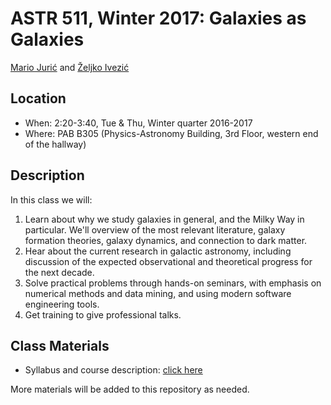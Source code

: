 # ASTR 511, Winter 2017: Galaxies as Galaxies

[Mario Jurić](http://research.majuric.org) and [Željko Ivezić](http://www.astro.washington.edu/users/ivezic/)

## Location

 * When: 2:20-3:40, Tue & Thu, Winter quarter 2016-2017
 * Where: PAB B305 (Physics-Astronomy Building, 3rd Floor, western end of the hallway)

## Description

In this class we will:

  1. Learn about why we study galaxies in general, and the Milky Way in particular. We'll overview of the most relevant literature, galaxy formation theories, galaxy dynamics, and connection to dark matter.
  1. Hear about the current research in galactic astronomy, including discussion of the expected observational and theoretical progress for the next decade.
  1. Solve practical problems through hands-on seminars, with emphasis on numerical methods and data mining, and using modern software engineering tools.
  1. Get training to give professional talks.


## Class Materials

 * Syllabus and course description: [click here](syllabus/syllabus.pdf)

More materials will be added to this repository as needed.
